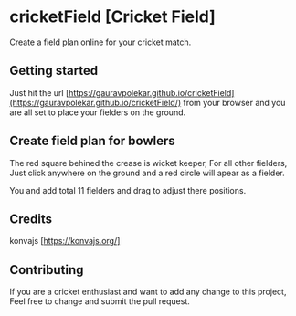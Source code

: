 # cricketField [Cricket Field]
Create a field plan online for your cricket match.

## Getting started

Just hit the url [https://gauravpolekar.github.io/cricketField](https://gauravpolekar.github.io/cricketField/) from your browser and you are all set to place your fielders on the ground.

## Create field plan for bowlers
The red square behined the crease is wicket keeper, For all other fielders, Just click anywhere on the ground and a red circle will apear as a fielder.

You and add total 11 fielders and drag to adjust there positions.

## Credits

konvajs [https://konvajs.org/] 



## Contributing
If you are a cricket enthusiast and want to add any change to this project, Feel free to change and submit the pull request.

